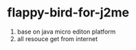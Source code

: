 flappy-bird-for-j2me
====================
1.	base on java micro editon platform<br>
2.	all resouce get from internet<br>
	
